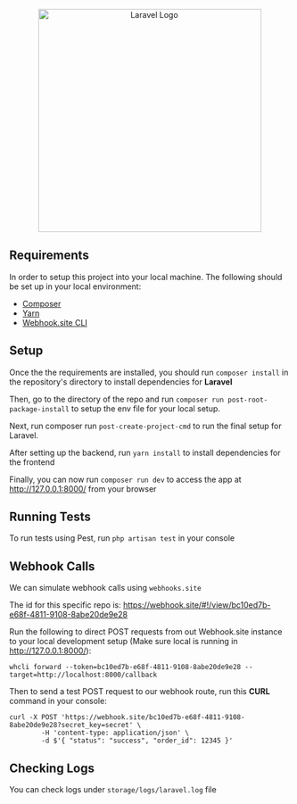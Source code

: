 <p align="center"><a href="https://laravel.com" target="_blank"><img src="https://raw.githubusercontent.com/laravel/art/master/logo-lockup/5%20SVG/2%20CMYK/1%20Full%20Color/laravel-logolockup-cmyk-red.svg" width="400" alt="Laravel Logo"></a></p>

## Requirements
In order to setup this project into your local machine. The following should be set up in your local environment:
- [Composer](https://getcomposer.org/download/)
- [Yarn](https://classic.yarnpkg.com/lang/en/docs/install/)
- [Webhook.site CLI](https://docs.webhook.site/cli.html#nodejs)

## Setup
Once the the requirements are installed, you should run `composer install` in the repository's directory to install dependencies for **Laravel**

Then, go to the directory of the repo and run `composer run post-root-package-install` to setup the env file for your local setup.

Next, run composer run `post-create-project-cmd` to run the final setup for Laravel.

After setting up the backend, run `yarn install` to install dependencies for the frontend

Finally, you can now run `composer run dev` to access the app at http://127.0.0.1:8000/ from your browser

## Running Tests

To run tests using Pest, run `php artisan test` in your console

## Webhook Calls
We can simulate webhook calls using `webhooks.site`

The id for this specific repo is: https://webhook.site/#!/view/bc10ed7b-e68f-4811-9108-8abe20de9e28

Run the following to direct POST requests from out Webhook.site instance to your local development setup (Make sure local is running in http://127.0.0.1:8000/):
```
whcli forward --token=bc10ed7b-e68f-4811-9108-8abe20de9e28 --target=http://localhost:8000/callback
```

Then to send a test POST request to our webhook route, run this **CURL** command in your console:
```
curl -X POST 'https://webhook.site/bc10ed7b-e68f-4811-9108-8abe20de9e28?secret_key=secret' \
        -H 'content-type: application/json' \
        -d $'{ "status": "success", "order_id": 12345 }'
```

## Checking Logs

You can check logs under `storage/logs/laravel.log` file
